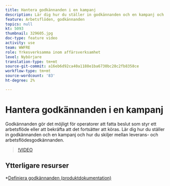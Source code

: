 ```yaml
---
title: Hantera godkännanden i en kampanj
description: Lär dig hur du ställer in godkännanden och en kampanj och hur du skiljer mellan leverans- och arbetsflödesgodkännanden.
feature: Arbetsflöden, godkännanden
topics: null
kt: 5093
thumbnail: 329605.jpg
doc-type: feature video
activity: use
team: WWFRE
role: Yrkesverksamma inom affärsverksamhet
level: Nybörjare
translation-type: tm+mt
source-git-commit: a16eb6d92ca40a1188e1ba6730bc28c2fb8358ce
workflow-type: tm+mt
source-wordcount: '83'
ht-degree: 2%

---
```



# Hantera godkännanden i en kampanj

Godkännanden gör det möjligt för operatorer att fatta beslut som styr ett arbetsflöde eller att bekräfta att det fortsätter att köras.
Lär dig hur du ställer in godkännanden och en kampanj och hur du skiljer mellan leverans- och arbetsflödesgodkännanden.

>[!VIDEO](https://video.tv.adobe.com/v/329605?quality=12)

## Ytterligare resurser

*[Definiera godkännanden (produktdokumentation)](https://experienceleague.adobe.com/docs/campaign-classic/using/automating-with-workflows/executing-a-workflow/defining-approvals.html?lang=en#sending-emails)
